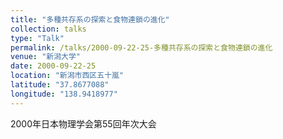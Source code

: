 ```yaml
---
title: "多種共存系の探索と食物連鎖の進化"
collection: talks
type: "Talk"
permalink: /talks/2000-09-22-25-多種共存系の探索と食物連鎖の進化
venue: "新潟大学"
date: 2000-09-22-25
location: "新潟市西区五十嵐"
latitude: "37.8677088"
longitude: "138.9418977"
---
```


2000年日本物理学会第55回年次大会
